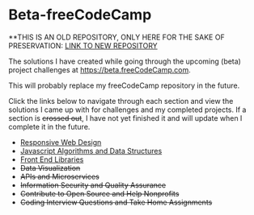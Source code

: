 # Beta-freeCodeCamp

**THIS IS AN OLD REPOSITORY, ONLY HERE FOR THE SAKE OF PRESERVATION: [LINK TO NEW REPOSITORY](https://github.com/Squibs/freeCodeCamp)

The solutions I have created while going through the upcoming (beta) project challenges at  https://beta.freeCodeCamp.com.

This will probably replace my freeCodeCamp repository in the future.

Click the links below to navigate through each section and view the solutions I came up with for challenges and my completed projects. If a section is ~~crossed out~~, I have not yet finished it and will update when I complete it in the future.

- [Responsive Web Design](https://github.com/Squibs/Beta-freeCodeCamp/tree/master/Responsive%20Web%20Design#responsive-web-design)
- [Javascript Algorithms and Data Structures](https://github.com/Squibs/Beta-freeCodeCamp/tree/master/JavaScript%20Algorithms%20and%20Data%20Structures#javascript-algorithms-and-data-structures)
- [Front End Libraries](https://github.com/Squibs/Beta-freeCodeCamp/tree/master/Front%20End%20Libraries#front-end-libraries)
- ~~Data Visualization~~
- ~~APIs and Microservices~~
- ~~Information Security and Quality Assurance~~
- ~~Contribute to Open Source and Help Nonprofits~~
- ~~Coding Interview Questions and Take Home Assignments~~
